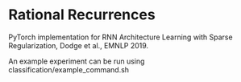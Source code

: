# Rational Recurrences

PyTorch implementation for RNN Architecture Learning with Sparse Regularization, Dodge et al., EMNLP 2019.

An example experiment can be run using classification/example_command.sh



